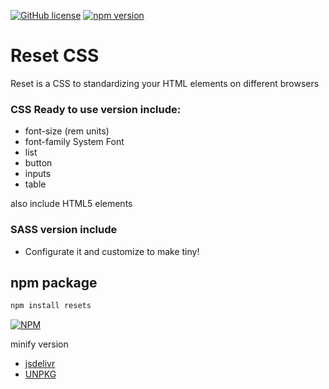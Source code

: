 [![GitHub license](https://img.shields.io/badge/license-MIT-blue.svg)](https://raw.githubusercontent.com/rholo/resets/master/LICENSE)
[![npm version](https://badge.fury.io/js/css-resets.svg)](https://badge.fury.io/js/css-resets)
# Reset CSS

Reset is a CSS to standardizing your HTML elements on different browsers

### CSS Ready to use version include:
  - font-size (rem units)
  - font-family System Font
  - list
  - button
  - inputs
  - table

also include HTML5 elements

### SASS version include
  - Configurate it and customize to make tiny!
  
## npm package
```sh
npm install resets
```
[![NPM](https://nodei.co/npm/css-resets.png?downloads=true&stars=true)](https://nodei.co/npm/css-resets/)


minify version

  - [jsdelivr]
  - [UNPKG]

   [jsdelivr]: <https://cdn.jsdelivr.net/npm/css-resets@1.0.4/reset.min.css>
   [UNPKG]: <https://unpkg.com/css-resets@1.0.4/reset.min.css>
